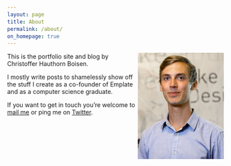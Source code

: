 ```yaml
---
layout: page
title: About
permalink: /about/
on_homepage: true
---
```


<img src="/assets/images/christoffer-hauthorn-boisen.jpg" alt="Christoffer Hauthorn Boisen" style="float:right; max-width:200px;" class="mdl-cell--hide-phone">
This is the portfolio site and blog by Christoffer Hauthorn Boisen.

I mostly write posts to shamelessly show off the stuff I create as a co-founder of Emplate and as a computer science graduate.

If you want to get in touch you’re welcome to [mail me][Christoffer-mailto] or ping me on [Twitter][Christoffer-Twitter].

[Christoffer-mailto]: mailto:christoffer@hey.com
[Christoffer-Twitter]: https://twitter.com/christofferhb
